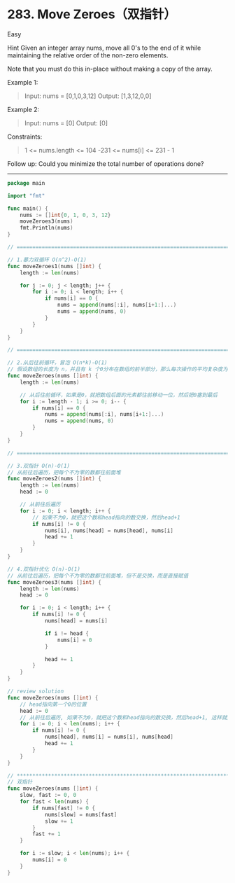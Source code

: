 # 283. Move Zeroes（双指针）

Easy

Hint
Given an integer array nums, move all 0's to the end of it while maintaining the relative order of the non-zero elements.

Note that you must do this in-place without making a copy of the array.

 

Example 1:
> Input: nums = [0,1,0,3,12]
Output: [1,3,12,0,0]

Example 2:
> Input: nums = [0]
Output: [0]
 

Constraints:
> 1 <= nums.length <= 104
-231 <= nums[i] <= 231 - 1
 

Follow up: Could you minimize the total number of operations done?

---

```go
package main

import "fmt"

func main() {
	nums := []int{0, 1, 0, 3, 12}
	moveZeroes3(nums)
	fmt.Println(nums)
}

// ================================================================================================================================

// 1.暴力双循环 O(n^2)-O(1)
func moveZeroes1(nums []int) {
	length := len(nums)

	for j := 0; j < length; j++ {
		for i := 0; i < length; i++ {
			if nums[i] == 0 {
				nums = append(nums[:i], nums[i+1:]...)
				nums = append(nums, 0)
			}
		}
	}
}

// ================================================================================================================================

// 2.从后往前循环，冒泡 O(n*k)-O(1)
// 假设数组的长度为 n，并且有 k 个0分布在数组的前半部分，那么每次操作的平均复杂度为 O(n)，因为可能需要移动近 n 个元素。由于需要对每个0执行这样的操作，总的时间复杂度将接近于 O(n*k)。
func moveZeroes(nums []int) {
	length := len(nums)

	// 从后往前循环，如果是0，就把数组后面的元素都往前移动一位，然后把0塞到最后
	for i := length - 1; i >= 0; i-- {
		if nums[i] == 0 {
			nums = append(nums[:i], nums[i+1:]...)
			nums = append(nums, 0)
		}
	}
}

// ================================================================================================================================

// 3.双指针 O(n)-O(1)
// 从前往后遍历，把每个不为零的数都往前面堆
func moveZeroes2(nums []int) {
	length := len(nums)
	head := 0

	// 从前往后遍历
	for i := 0; i < length; i++ {
		// 如果不为0，就把这个数和head指向的数交换，然后head+1
		if nums[i] != 0 {
			nums[i], nums[head] = nums[head], nums[i]
			head += 1
		}
	}
}

// 4.双指针优化 O(n)-O(1)
// 从前往后遍历，把每个不为零的数都往前面堆，但不是交换，而是直接赋值
func moveZeroes3(nums []int) {
	length := len(nums)
	head := 0

	for i := 0; i < length; i++ {
		if nums[i] != 0 {
			nums[head] = nums[i]

			if i != head {
				nums[i] = 0
			}

			head += 1
		}
	}
}

// review solution
func moveZeroes(nums []int) {
	// head指向第一个0的位置
	head := 0
	// 从前往后遍历, 如果不为0，就把这个数和head指向的数交换，然后head+1, 这样就把所有的不为0的数都堆到前面了，后面的都是0
	for i := 0; i < len(nums); i++ {
		if nums[i] != 0 {
			nums[head], nums[i] = nums[i], nums[head]
			head += 1
		}
	}
}

// ****************************************************************************************************************
// 双指针
func moveZeroes(nums []int) {
	slow, fast := 0, 0
	for fast < len(nums) {
		if nums[fast] != 0 {
			nums[slow] = nums[fast]
			slow += 1
		}
		fast += 1
	}

	for i := slow; i < len(nums); i++ {
		nums[i] = 0
	}
}
```